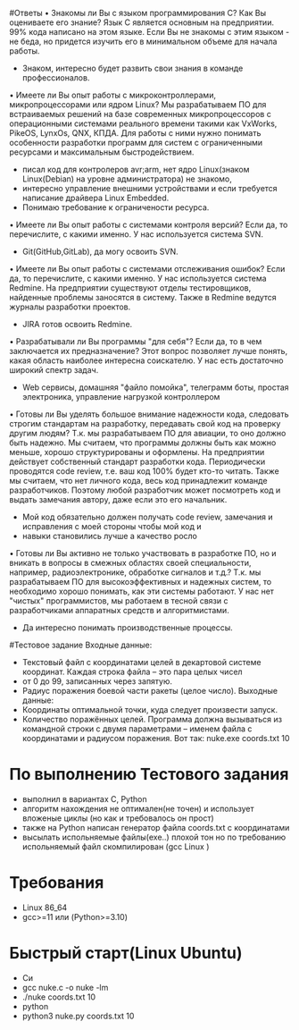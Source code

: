 #Ответы
• Знакомы ли Вы с языком программирования C? Как Вы оцениваете его знание? Язык C является основным на предприятии.
  99% кода написано на этом языке. Если Вы не знакомы с этим языком - не беда, но придется изучить его в минимальном
  объеме для начала работы.
- Знаком, интересно будет развить свои знания в команде профессионалов.

• Имеете ли Вы опыт работы с микроконтроллерами, микропроцессорами или ядром Linux?
  Мы разрабатываем ПО для встраиваемых решений на базе современных микропроцессоров с операционными системами реального
  времени такими как VxWorks, PikeOS, LynxOs, QNX, КПДА. Для работы с ними нужно понимать особенности разработки
  программ для систем с ограниченными ресурсами и максимальным быстродействием.
- писал код для контролеров avr;arm, нет ядро Linux(знаком Linux(Debian) на уровне администратора) не знакомо,
- интересно управление внешними устройствами  и если требуется написание драйвера Linux Embedded.
- Понимаю требование к ограничености ресурса.

• Имеете ли Вы опыт работы с системами контроля версий? Если да, то перечислите, с какими именно.
  У нас используется система SVN.
- Git(GitHub,GitLab), да могу освоить SVN.

• Имеете ли Вы опыт работы с системами отслеживания ошибок? Если да, то перечислите, с какими именно.
  У нас используется система Redmine. На предприятии существуют отделы тестировщиков,
  найденные проблемы заносятся в систему. Также в Redmine ведутся журналы разработки проектов.
- JIRA готов освоить Redmine.

• Разрабатывали ли Вы программы "для себя"? Если да, то в чем заключается их предназначение?
  Этот вопрос позволяет лучше понять, какая область наиболее интересна соискателю.
  У нас есть достаточно широкий спектр задач.
- Web сервисы, домашняя "файло помойка", телеграмм боты, простая электроника, управление нагрузкой контроллером

• Готовы ли Вы уделять большое внимание надежности кода, следовать строгим стандартам на разработку,
  передавать свой код на проверку другим людям? Т.к. мы разрабатываем ПО для авиации, то оно должно быть надежно.
  Мы считаем, что программы должны быть как можно меньше, хорошо структурированы и оформлены.
  На предприятии действует собственный стандарт разработки кода. Периодически проводятся code review,
  т.е. ваш код 100% будет кто-то читать. Также мы считаем, что нет личного кода,
  весь код принадлежит команде разработчиков. Поэтому любой разработчик может посмотреть код и выдать замечания автору,
  даже если это его начальник.
- Мой код обязательно должен получать code review, замечания и исправления с моей стороны чтобы мой код и 
- навыки становились лучше а качество росло

• Готовы ли Вы активно не только участвовать в разработке ПО, но и вникать в вопросы в смежных областях своей
  специальности, например, радиоэлектронике, обработке сигналов и т.д.? Т.к. мы разрабатываем ПО для высокоэффективных
  и надежных систем, то необходимо хорошо понимать, как эти системы работают. У нас нет "чистых" программистов,
  мы работаем в тесной связи с разработчиками аппаратных средств и алгоритмистами.
- Да интересно понимать производственные процессы.

#Тестовое задание
Входные данные:
- Текстовый файл с координатами целей в декартовой системе координат. Каждая строка файла – это пара целых чисел
- от 0 до 99, записанных через запятую.
- Радиус поражения боевой части ракеты (целое число).
Выходные данные:
- Координаты оптимальной точки, куда следует произвести запуск.
- Количество поражённых целей.
Программа должна вызываться из командной строки с двумя параметрами – именем файла с координатами и радиусом поражения.
Вот так:
nuke.exe coords.txt 10

# По выполнению Тестового задания
- выполнил в вариантах С, Python
- алгоритм нахождения не оптимален(не точен) и использует вложеные циклы (но как и требовалось он прост)
- также на Python написан генератор файла coords.txt с координатами
- высылать испольняемые файлы(exe..) плохой тон но по требованию испольняемый файл скомпилирован (gcc Linux )

# Требования
- Linux 86_64
- gcc>=11 или (Python>=3.10)
# Быстрый старт(Linux Ubuntu)
- Си
- gcc nuke.c -o nuke -lm
- ./nuke coords.txt 10
- python
- python3 nuke.py coords.txt 10